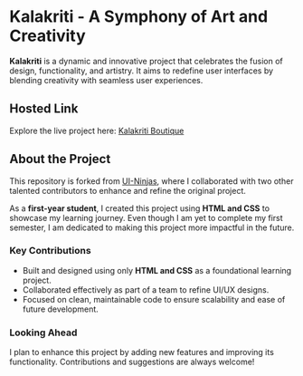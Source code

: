 # Kalakriti - A Symphony of Art and Creativity  

**Kalakriti** is a dynamic and innovative project that celebrates the fusion of design, functionality, and artistry. It aims to redefine user interfaces by blending creativity with seamless user experiences.  

## Hosted Link  
Explore the live project here: [Kalakriti Boutique](https://kalakritiboutique.netlify.app)  

## About the Project  
This repository is forked from [UI-Ninjas](https://github.com/KhanjarSingh/UI-Ninjas), where I collaborated with two other talented contributors to enhance and refine the original project.  

As a **first-year student**, I created this project using **HTML and CSS** to showcase my learning journey. Even though I am yet to complete my first semester, I am dedicated to making this project more impactful in the future.  

### Key Contributions  
- Built and designed using only **HTML and CSS** as a foundational learning project.  
- Collaborated effectively as part of a team to refine UI/UX designs.  
- Focused on clean, maintainable code to ensure scalability and ease of future development.  

### Looking Ahead  
I plan to enhance this project by adding new features and improving its functionality. Contributions and suggestions are always welcome!  
 
